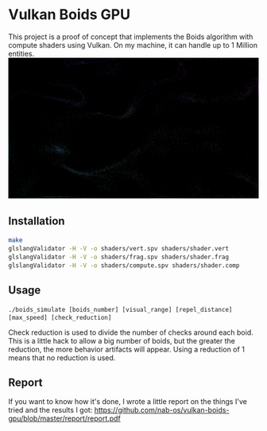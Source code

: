 # Vulkan Boids GPU

This project is a proof of concept that implements the Boids algorithm with compute shaders using Vulkan.
On my machine, it can handle up to 1 Million entities.
![Screenshot](/screenshots/10000.png)


## Installation


```bash
make
glslangValidator -H -V -o shaders/vert.spv shaders/shader.vert
glslangValidator -H -V -o shaders/frag.spv shaders/shader.frag
glslangValidator -H -V -o shaders/compute.spv shaders/shader.comp
```

## Usage

```
./boids_simulate [boids_number] [visual_range] [repel_distance] [max_speed] [check_reduction]
```
Check reduction is used to divide the number of checks around each boid.
This is a little hack to allow a big number of boids, but the greater the reduction, the more behavior artifacts will appear. Using a reduction of 1 means that no reduction is used.

## Report

If you want to know how it's done, I wrote a little report on the things I've tried and the results I got:
<https://github.com/nab-os/vulkan-boids-gpu/blob/master/report/report.pdf>
